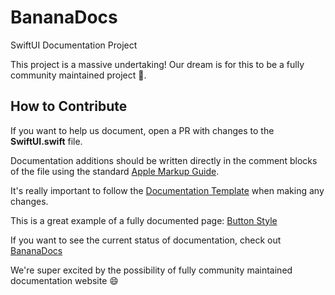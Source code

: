 # BananaDocs
SwiftUI Documentation Project 

This project is a massive undertaking! Our dream is for this to be a fully community maintained project 🙂.

## How to Contribute

If you want to help us document, open a PR with changes to the __SwiftUI.swift__ file. 

Documentation additions should be written directly in the comment blocks of the file using the standard [Apple Markup Guide](https://developer.apple.com/library/archive/documentation/Xcode/Reference/xcode_markup_formatting_ref/index.html#//apple_ref/doc/uid/TP40016497-CH2-SW1). 

It's really important to follow the [Documentation Template](https://github.com/BananaDocs/BananaDocs/wiki/Documentation-Template) when making any changes. 

This is a great example of a fully documented page: [Button Style](https://github.com/BananaDocs/BananaDocs/wiki/ButtonStyle-Documentation-Example)

If you want to see the current status of documentation, check out [BananaDocs](https://bananadocs.org)

We're super excited by the possibility of fully community maintained documentation website 😄


